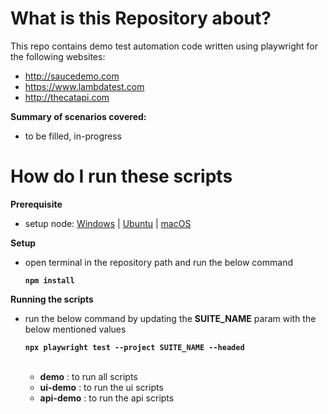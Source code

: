 # What is this Repository about?
This repo contains demo test automation code written using playwright for the following websites:
  - http://saucedemo.com
  - https://www.lambdatest.com
  - http://thecatapi.com

**Summary of scenarios covered:**
- to be filled, in-progress

# How do I run these scripts
**Prerequisite**
- setup node: [Windows][1] | [Ubuntu][2] | [macOS][3]

**Setup**
- open terminal in the repository path and run the below command  

  **```npm install```**

**Running the scripts**
- run the below command by updating the **SUITE_NAME** param with the below mentioned values  

  **```npx playwright test --project SUITE_NAME --headed```**  
  <br>
  - **demo** : to run all scripts
  - **ui-demo** : to run the ui scripts
  - **api-demo** : to run the api scripts  




[1]:https://www.geeksforgeeks.org/install-node-js-on-windows/
[2]:https://www.geeksforgeeks.org/installation-of-node-js-on-linux/
[3]:https://www.geeksforgeeks.org/how-to-install-nodejs-on-macos/